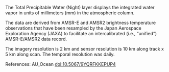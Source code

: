 The Total Precipitable Water (Night) layer displays the integrated water vapor in units of millimeters (mm) in the atmospheric column.

The data are derived from AMSR-E and AMSR2 brightness temperature observations that have been resampled by the Japan Aerospace Exploration Agency (JAXA) to facilitate an intercalibrated (i.e., “unified”) AMSR-E/AMSR2 data record.

The imagery resolution is 2 km and sensor resolution is 10 km along track x 5 km along scan. The temporal resolution was daily.

References: AU_Ocean [doi:10.5067/9YQRFKKEPUP4](https://doi.org/10.5067/9YQRFKKEPUP4)